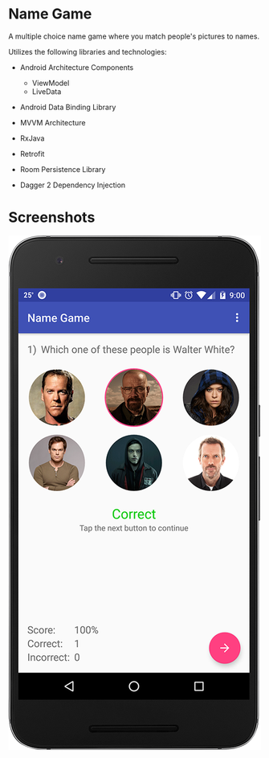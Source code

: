 # Name Game
A multiple choice name game where you match people's pictures to names.

Utilizes the following libraries and technologies:

* Android Architecture Components
  * ViewModel
  * LiveData
  
* Android Data Binding Library

* MVVM Architecture

* RxJava

* Retrofit

* Room Persistence Library

* Dagger 2 Dependency Injection

# Screenshots

![Screenshot 1](https://raw.githubusercontent.com/TwistedMetalGear/NameGame/master/screenshots/1.png)
